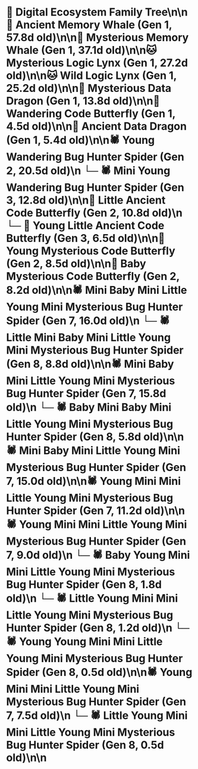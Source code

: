 # 🌳 Digital Ecosystem Family Tree\n\n🐋 Ancient Memory Whale (Gen 1, 57.8d old)\n\n🐋 Mysterious Memory Whale (Gen 1, 37.1d old)\n\n🐱 Mysterious Logic Lynx (Gen 1, 27.2d old)\n\n🐱 Wild Logic Lynx (Gen 1, 25.2d old)\n\n🐉 Mysterious Data Dragon (Gen 1, 13.8d old)\n\n🦋 Wandering Code Butterfly (Gen 1, 4.5d old)\n\n🐉 Ancient Data Dragon (Gen 1, 5.4d old)\n\n🕷️ Young Wandering Bug Hunter Spider (Gen 2, 20.5d old)\n  └─ 🕷️ Mini Young Wandering Bug Hunter Spider (Gen 3, 12.8d old)\n\n🦋 Little Ancient Code Butterfly (Gen 2, 10.8d old)\n  └─ 🦋 Young Little Ancient Code Butterfly (Gen 3, 6.5d old)\n\n🦋 Young Mysterious Code Butterfly (Gen 2, 8.5d old)\n\n🦋 Baby Mysterious Code Butterfly (Gen 2, 8.2d old)\n\n🕷️ Mini Baby Mini Little Young Mini Mysterious Bug Hunter Spider (Gen 7, 16.0d old)\n  └─ 🕷️ Little Mini Baby Mini Little Young Mini Mysterious Bug Hunter Spider (Gen 8, 8.8d old)\n\n🕷️ Mini Baby Mini Little Young Mini Mysterious Bug Hunter Spider (Gen 7, 15.8d old)\n  └─ 🕷️ Baby Mini Baby Mini Little Young Mini Mysterious Bug Hunter Spider (Gen 8, 5.8d old)\n\n🕷️ Mini Baby Mini Little Young Mini Mysterious Bug Hunter Spider (Gen 7, 15.0d old)\n\n🕷️ Young Mini Mini Little Young Mini Mysterious Bug Hunter Spider (Gen 7, 11.2d old)\n\n🕷️ Young Mini Mini Little Young Mini Mysterious Bug Hunter Spider (Gen 7, 9.0d old)\n  └─ 🕷️ Baby Young Mini Mini Little Young Mini Mysterious Bug Hunter Spider (Gen 8, 1.8d old)\n  └─ 🕷️ Little Young Mini Mini Little Young Mini Mysterious Bug Hunter Spider (Gen 8, 1.2d old)\n  └─ 🕷️ Young Young Mini Mini Little Young Mini Mysterious Bug Hunter Spider (Gen 8, 0.5d old)\n\n🕷️ Young Mini Mini Little Young Mini Mysterious Bug Hunter Spider (Gen 7, 7.5d old)\n  └─ 🕷️ Little Young Mini Mini Little Young Mini Mysterious Bug Hunter Spider (Gen 8, 0.5d old)\n\n